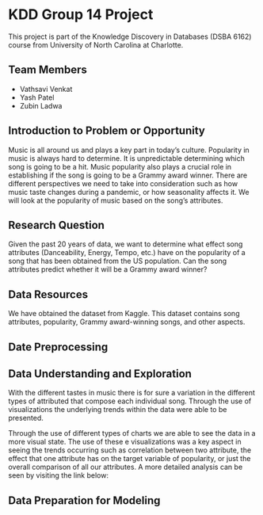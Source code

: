 # KDD Group 14 Project
This project is part of the Knowledge Discovery in Databases (DSBA 6162) course from University of North Carolina at Charlotte.

## Team Members
- Vathsavi Venkat
- Yash Patel
- Zubin Ladwa

## Introduction to Problem or Opportunity
Music is all around us and plays a key part in today’s culture. Popularity in music is always hard to determine. It is unpredictable determining which song is going to be a hit. Music popularity also plays a crucial role in establishing if the song is going to be a Grammy award winner. There are different perspectives we need to take into consideration such as how music taste changes during a pandemic, or how seasonality affects it. We will look at the popularity of music based on the song’s attributes.

## Research Question
Given the past 20 years of data, we want to determine what effect song attributes (Danceability, Energy, Tempo, etc.) have on the popularity of a song that has been obtained from the US population. Can the song attributes predict whether it will be a Grammy award winner?

## Data Resources
We have obtained the dataset from Kaggle. This dataset contains song attributes, popularity, Grammy award-winning songs, and other aspects. 

## Date Preprocessing


## Data Understanding and Exploration
With the different tastes in music there is for sure a variation in the different types of attributed that compose each individual song. Through the use of visualizations the underlying trends within the data were able to be presented.

Through the use of different types of charts we are able to see the data in a more visual state. The use of these e visualizations was a key aspect in seeing the trends occurring such as correlation between two attribute, the effect that one attribute has on the target variable of popularity, or just the overall comparison of all our attributes. A more detailed analysis can be seen by visiting the link below:

## Data Preparation for Modeling

